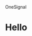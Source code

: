 <!DOCTYPE html>
<html>
<head>
</title>OneSignal</title>
</head>
<body>

<h1>Hello</h1>

</body>
</html>
